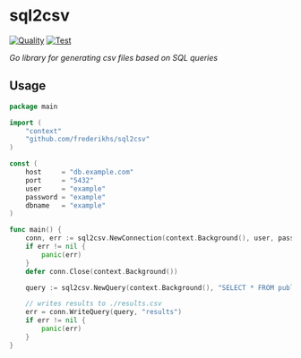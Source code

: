 # sql2csv

[![Quality](https://goreportcard.com/badge/github.com/frederikhs/sql2csv)](https://goreportcard.com/report/github.com/frederikhs/sql2csv)
[![Test](https://github.com/frederikhs/sql2csv/actions/workflows/test.yml/badge.svg?branch=main)](https://github.com/frederikhs/sql2csv/actions/workflows/test.yml)

*Go library for generating csv files based on SQL queries*

## Usage

```go
package main

import (
	"context"
	"github.com/frederikhs/sql2csv"
)

const (
	host     = "db.example.com"
	port     = "5432"
	user     = "example"
	password = "example"
	dbname   = "example"
)

func main() {
	conn, err := sql2csv.NewConnection(context.Background(), user, password, host, port, dbname)
	if err != nil {
		panic(err)
	}
	defer conn.Close(context.Background())

	query := sql2csv.NewQuery(context.Background(), "SELECT * FROM public.users LIMIT $1", 10)

	// writes results to ./results.csv
	err = conn.WriteQuery(query, "results")
	if err != nil {
		panic(err)
	}
}
```

